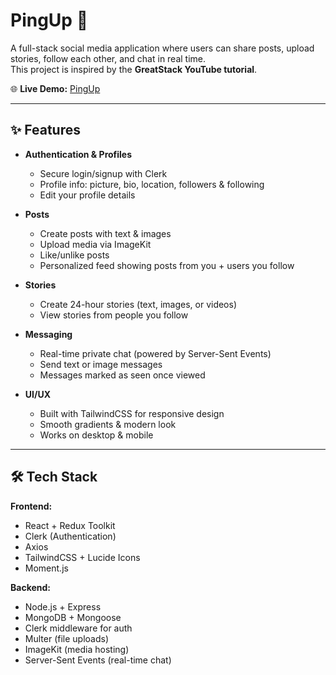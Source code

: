 # PingUp 🚀

A full-stack social media application where users can share posts, upload stories, follow each other, and chat in real time.  
This project is inspired by the **GreatStack YouTube tutorial**.

🌐 **Live Demo:** [PingUp](https://ping-up-silk.vercel.app)

---

## ✨ Features

- **Authentication & Profiles**
  - Secure login/signup with Clerk
  - Profile info: picture, bio, location, followers & following
  - Edit your profile details

- **Posts**
  - Create posts with text & images
  - Upload media via ImageKit
  - Like/unlike posts
  - Personalized feed showing posts from you + users you follow

- **Stories**
  - Create 24-hour stories (text, images, or videos)
  - View stories from people you follow

- **Messaging**
  - Real-time private chat (powered by Server-Sent Events)
  - Send text or image messages
  - Messages marked as seen once viewed

- **UI/UX**
  - Built with TailwindCSS for responsive design
  - Smooth gradients & modern look
  - Works on desktop & mobile

---

## 🛠️ Tech Stack

**Frontend:**
- React + Redux Toolkit
- Clerk (Authentication)
- Axios
- TailwindCSS + Lucide Icons
- Moment.js

**Backend:**
- Node.js + Express
- MongoDB + Mongoose
- Clerk middleware for auth
- Multer (file uploads)
- ImageKit (media hosting)
- Server-Sent Events (real-time chat)
